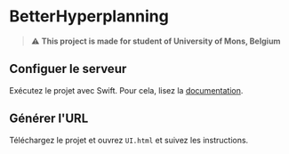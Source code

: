 # BetterHyperplanning

> :warning: **This project is made for student of University of Mons, Belgium**

## Configuer le serveur
Exécutez le projet avec Swift. Pour cela, lisez la [documentation](https://swift.org/getting-started/).

## Générer l'URL
Téléchargez le projet et ouvrez `UI.html` et suivez les instructions.
